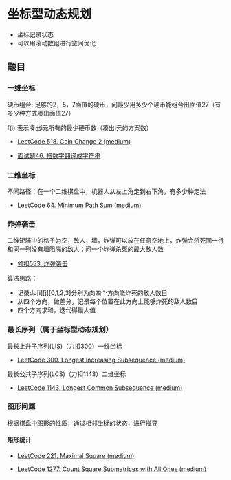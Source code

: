 # 坐标型动态规划

- 坐标记录状态
- 可以用滚动数组进行空间优化

## 题目

### 一维坐标

硬币组合: 足够的2，5，7面值的硬币，问最少用多少个硬币能组合出面值27（有多少种方式凑出面值27）

f(i) 表示凑出i元所有的最少硬币数（凑出i元的方案数）

- [LeetCode 518. Coin Change 2 (medium)](./problems/501-600/518.coin-change-2.md)

- [面试题46. 把数字翻译成字符串](https://leetcode-cn.com/problems/ba-shu-zi-fan-yi-cheng-zi-fu-chuan-lcof/)

### 二维坐标

不同路径：在一个二维棋盘中，机器人从左上角走到右下角，有多少种走法

- [LeetCode 64. Minimum Path Sum (medium)](./problems/1-100/64.minimum-path-sum.md)

### 炸弹袭击

二维矩阵中的格子为空，敌人，墙，炸弹可以放在任意空地上，炸弹会杀死同一行和同一列没有墙阻隔的敌人；问一个炸弹杀死的最大敌人数

- [领扣553. 炸弹袭击](https://www.lintcode.com/problem/bomb-enemy/)

算法思路：

- 记录dp[i][j][0,1,2,3]分别为向四个方向能炸死的敌人数目
- 从四个方向，做差分，记录每个位置在此方向上能够炸死的敌人数目
- 四个方向求和，迭代得最大值

### 最长序列（属于坐标型动态规划）

最长上升子序列(LIS)（力扣300）一维坐标

- [LeetCode 300. Longest Increasing Subsequence (medium)](./problems/201-300/300.longest-increasing-subsequence.md)

最长公共子序列(LCS)（力扣1143）二维坐标

- [LeetCode 1143. Longest Common Subsequence (medium)](./problems/1101-1200/1143.longest-common-subsequence.md)

### 图形问题

根据棋盘中图形的性质，通过相邻坐标的状态，进行推导

#### 矩形统计

- [LeetCode 221. Maximal Square (medium)](./problems/201-300/221.maximal-square.md)

- [LeetCode 1277. Count Square Submatrices with All Ones (medium)](./problems/1201-1300/1277.count-square-submatrices-with-all-ones.md)

